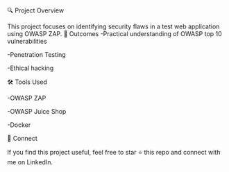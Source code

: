 🔍 Project Overview

This project focuses on identifying security flaws in a test web application using OWASP ZAP.
📌 Outcomes
-Practical understanding of OWASP top 10 vulnerabilities

-Penetration Testing

-Ethical hacking

🛠 Tools Used

-OWASP ZAP 

-OWASP Juice Shop

-Docker

📢 Connect

If you find this project useful, feel free to star ⭐ this repo and connect with me on LinkedIn.

